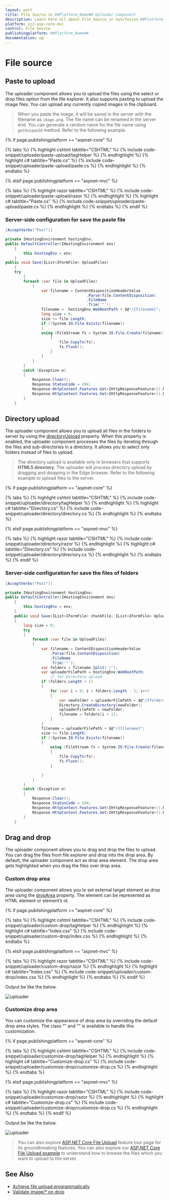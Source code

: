 ```yaml
---
layout: post
title: File Source in ##Platform_Name## Uploader Component
description: Learn here all about File Source in Syncfusion ##Platform_Name## Uploader component of Syncfusion Essential JS 2 and more.
platform: ej2-asp-core-mvc
control: File Source
publishingplatform: ##Platform_Name##
documentation: ug
---
```



# File source

## Paste to upload

The uploader component allows you to upload the files using the select or drop files option from the file explorer. It also supports pasting to upload the image files. You can upload any currently copied images in the clipboard.

> When you paste the image, it will be saved in the server with the filename as `image.png`. The file name can be renamed in the server end. You can generate a random name for the file name using `getUniqueID` method. 
Refer to the following example.

{% if page.publishingplatform == "aspnet-core" %}

{% tabs %}
{% highlight cshtml tabtitle="CSHTML" %}
{% include code-snippet/uploader/paste-upload/tagHelper %}
{% endhighlight %}
{% highlight c# tabtitle="Paste.cs" %}
{% include code-snippet/uploader/paste-upload/paste.cs %}
{% endhighlight %}
{% endtabs %}

{% elsif page.publishingplatform == "aspnet-mvc" %}

{% tabs %}
{% highlight razor tabtitle="CSHTML" %}
{% include code-snippet/uploader/paste-upload/razor %}
{% endhighlight %}
{% highlight c# tabtitle="Paste.cs" %}
{% include code-snippet/uploader/paste-upload/paste.cs %}
{% endhighlight %}
{% endtabs %}
{% endif %}



### Server-side configuration for save the paste file

```csharp
[AcceptVerbs("Post")]

private IHostingEnvironment hostingEnv;
public DefaultController(IHostingEnvironment env)
    {
        this.hostingEnv = env;
    }
public void Save(IList<IFormFile> UploadFiles)
    {
    try
        {
        foreach (var file in UploadFiles)
            {
                var filename = ContentDispositionHeaderValue
                                    .Parse(file.ContentDisposition)
                                    .FileName
                                    .Trim('"');
                filename =  hostingEnv.WebRootPath + $@"/{filename}";
                long size = 0;
                size += file.Length;
                if (!System.IO.File.Exists(filename))
                {
                using (FileStream fs = System.IO.File.Create(filename))
                    {
                        file.CopyTo(fs);
                        fs.Flush();
                    }
                }
            }
        }
        catch (Exception e)
        {
            Response.Clear();
            Response.StatusCode = 204;
            Response.HttpContext.Features.Get<IHttpResponseFeature>().ReasonPhrase = "File failed to upload";
            Response.HttpContext.Features.Get<IHttpResponseFeature>().ReasonPhrase = e.Message;
        }
    }
```

## Directory upload

The uploader component allows you to upload all files in the folders to server by using the [directoryUpload](https://help.syncfusion.com/cr/aspnetcore-js2/Syncfusion.EJ2.Inputs.Uploader.html#Syncfusion_EJ2_Inputs_Uploader_DirectoryUpload) property. 
When this property is enabled, the uploader component processes the files by iterating through the files and sub-directories in a directory. 
It allows you to select only folders instead of files to upload.

> The directory upload is available only in browsers that supports **HTML5 directory**. The uploader will
process directory upload by dragging and dropping in the Edge browser.
Refer to the following example to upload files to the server.

{% if page.publishingplatform == "aspnet-core" %}

{% tabs %}
{% highlight cshtml tabtitle="CSHTML" %}
{% include code-snippet/uploader/directory/tagHelper %}
{% endhighlight %}
{% highlight c# tabtitle="Directory.cs" %}
{% include code-snippet/uploader/directory/directory.cs %}
{% endhighlight %}
{% endtabs %}

{% elsif page.publishingplatform == "aspnet-mvc" %}

{% tabs %}
{% highlight razor tabtitle="CSHTML" %}
{% include code-snippet/uploader/directory/razor %}
{% endhighlight %}
{% highlight c# tabtitle="Directory.cs" %}
{% include code-snippet/uploader/directory/directory.cs %}
{% endhighlight %}
{% endtabs %}
{% endif %}



### Server-side configuration for save the files of folders

```csharp
[AcceptVerbs("Post")]

private IHostingEnvironment hostingEnv;
public DefaultController(IHostingEnvironment env)
    {
        this.hostingEnv = env;
    }
    public void Save(IList<IFormFile> chunkFile, IList<IFormFile> UploadFiles)
    {
        long size = 0;
        try
        {
            foreach (var file in UploadFiles)
            {
                var filename = ContentDispositionHeaderValue
                    .Parse(file.ContentDisposition)
                    .FileName
                    .Trim('"');
                var folders = filename.Split('/');
                var uploaderFilePath = hostingEnv.WebRootPath;
                    // for Directory upload
                if (folders.Length > 1)
                {
                    for (var i = 0; i < folders.Length - 1; i++)
                    {
                        var newFolder = uploaderFilePath + $@"/{folders[i]}";
                        Directory.CreateDirectory(newFolder);
                        uploaderFilePath = newFolder;
                        filename = folders[i + 1];
                    }
                }
                filename = uploaderFilePath + $@"/{filename}";
                size += file.Length;
                if (!System.IO.File.Exists(filename))
                {
                    using (FileStream fs = System.IO.File.Create(filename))
                    {
                        file.CopyTo(fs);
                        fs.Flush();
                    }

                }
            }
        }
        catch (Exception e)
        {
            Response.Clear();
            Response.StatusCode = 204;
            Response.HttpContext.Features.Get<IHttpResponseFeature>().ReasonPhrase = "File failed to upload";
            Response.HttpContext.Features.Get<IHttpResponseFeature>().ReasonPhrase = e.Message;
        }
    }
```

## Drag and drop

The uploader component allows you to drag and drop the files to upload. 
You can drag the files from file explorer and drop into the drop area. 
By default, the uploader component act as drop area element. The drop area gets highlighted when you drag the files over drop area.

### Custom drop area

The uploader component allows you to set external target element as drop area using the [dropArea](https://help.syncfusion.com/cr/aspnetcore-js2/Syncfusion.EJ2.Inputs.Uploader.html#Syncfusion_EJ2_Inputs_Uploader_DropArea) property. The element can be represented as HTML element or element’s id.

{% if page.publishingplatform == "aspnet-core" %}

{% tabs %}
{% highlight cshtml tabtitle="CSHTML" %}
{% include code-snippet/uploader/custom-drop/tagHelper %}
{% endhighlight %}
{% highlight c# tabtitle="Index.css" %}
{% include code-snippet/uploader/custom-drop/index.css %}
{% endhighlight %}
{% endtabs %}

{% elsif page.publishingplatform == "aspnet-mvc" %}

{% tabs %}
{% highlight razor tabtitle="CSHTML" %}
{% include code-snippet/uploader/custom-drop/razor %}
{% endhighlight %}
{% highlight c# tabtitle="Index.css" %}
{% include code-snippet/uploader/custom-drop/index.css %}
{% endhighlight %}
{% endtabs %}
{% endif %}



Output be like the below.

![uploader](./images/uploader-custom-drop.png)

### Customize drop area

You can customize the appearance of drop area by overriding the default drop area styles. 
The class “” and “” is available to handle this customization.

{% if page.publishingplatform == "aspnet-core" %}

{% tabs %}
{% highlight cshtml tabtitle="CSHTML" %}
{% include code-snippet/uploader/customize-drop/tagHelper %}
{% endhighlight %}
{% highlight c# tabtitle="Customize-drop.cs" %}
{% include code-snippet/uploader/customize-drop/customize-drop.cs %}
{% endhighlight %}
{% endtabs %}

{% elsif page.publishingplatform == "aspnet-mvc" %}

{% tabs %}
{% highlight razor tabtitle="CSHTML" %}
{% include code-snippet/uploader/customize-drop/razor %}
{% endhighlight %}
{% highlight c# tabtitle="Customize-drop.cs" %}
{% include code-snippet/uploader/customize-drop/customize-drop.cs %}
{% endhighlight %}
{% endtabs %}
{% endif %}



Output be like the below.

![uploader](./images/uploader-customize-drop.png)

> You can also explore [ASP.NET Core File Upload](https://www.syncfusion.com/aspnet-core-ui-controls/file-upload) feature tour page for its groundbreaking features. You can also explore our [ASP.NET Core File Upload example](https://ej2.syncfusion.com/aspnetcore/Uploader/DefaultFunctionalities#/material) to understand how to browse the files which you want to upload to the server.

## See Also

* [Achieve file upload programmatically](./how-to/achieve-file-upload-programmatically)
* [Validate image/* on drop](./how-to/validate-image-on-drop)
